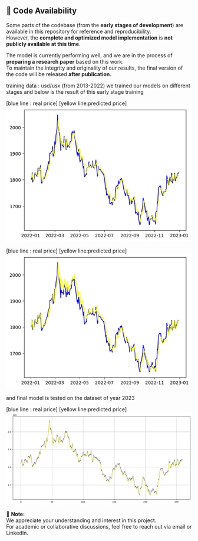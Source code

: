 ## 🚧 Code Availability

Some parts of the codebase (from the **early stages of development**) are available in this repository for reference and reproducibility.  
However, the **complete and optimized model implementation** is **not publicly available at this time**.

The model is currently performing well, and we are in the process of **preparing a research paper** based on this work.  
To maintain the integrity and originality of our results, the final version of the code will be released **after publication**.

training data : usd/usx (from 2013-2022)
we trained our models on different stages and below is the result of this early stage training

[blue line : real price]
[yellow line:predicted price]
![alt text](output_240-1.png)


[blue line : real price]
[yellow line:predicted price]
![alt text](output_120-1.png)


and final model is tested on the dataset of year 2023


[blue line : real price]
[yellow line:predicted price]
![alt text](output.png)


📢 **Note:**  
We appreciate your understanding and interest in this project.  
For academic or collaborative discussions, feel free to reach out via email or LinkedIn.
